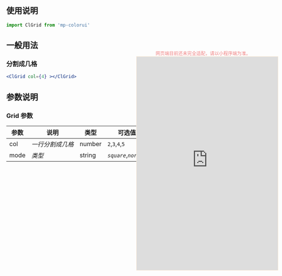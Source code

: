 ## 使用说明

```jsx
import ClGrid from 'mp-colorui'
```



## 一般用法

### 分割成几格

```jsx
<ClGrid col={4} ></ClGrid>
```



## 参数说明

### Grid 参数

| 参数 | 说明             | 类型   | 可选值                | 默认值     |
| ---- | ---------------- | ------ | --------------------- | ---------- |
| col  | *一行分割成几格* | number | `2`,`3`,`4`,`5`       | 3          |
| mode | *类型*           | string | *`square`*,*`normal`* | *`normal`* |


<div style="position: fixed; right:10px; top: 5%">
<div style="width: 355px; display: flex; flex-wrap: wrap; justify-content: center; align-items: center; font-size: 12px; color: lightcoral">网页端目前还未完全适配，请以小程序端为准。</div>
<iframe style="border: 1px solid antiquewhite" src="https://yinliangdream.github.io/mp-colorui-h5-demo/#/pages/components/grid/index" height="568" width="375"></iframe>
</div>
